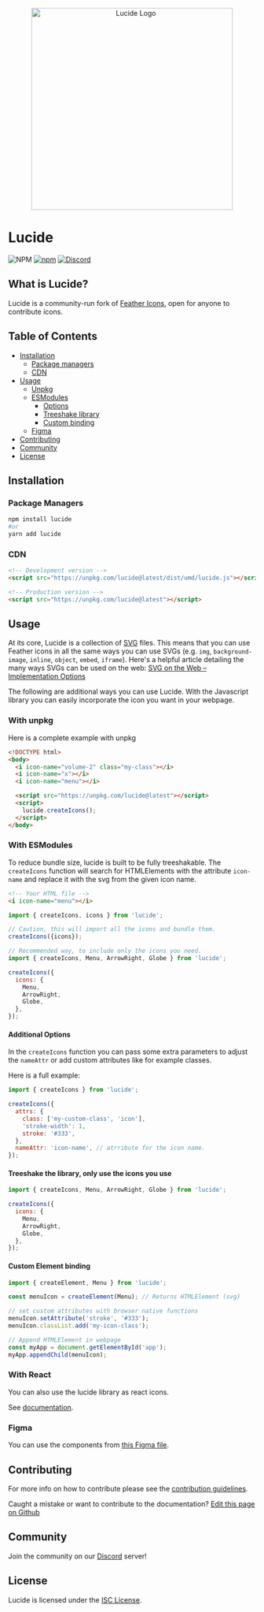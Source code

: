 <p align=center><img width="410" src="https://lucide.netlify.app/logo-text.svg" alt="Lucide Logo"></p>

# Lucide

![NPM](https://img.shields.io/npm/l/lucide)
[![npm](https://img.shields.io/npm/v/lucide)](https://www.npmjs.com/package/lucide)
[![Discord](https://img.shields.io/discord/723074157486800936?label=chat&logo=discord&logoColor=%23ffffff&colorB=%237289DA)](https://discord.gg/EH6nSts)

## What is Lucide?

Lucide is a community-run fork of [Feather Icons](https://github.com/feathericons/feather), open for anyone to contribute icons.

## Table of Contents

* [Installation](#installation)
  * [Package managers](#package-managers)
  * [CDN](#cdn)
* [Usage](#usage)
  * [Unpkg](#with-unpkg)
  * [ESModules](#with-esmodules)
    * [Options](#additional-options)
    * [Treeshake library](#treeshake-the-library-only-use-the-icons-you-use)
    * [Custom binding](#custom-element-binding)
  * [Figma](#figma)
* [Contributing](#contributing)
* [Community](#community)
* [License](#license)

## Installation

### Package Managers

``` bash
npm install lucide
#or
yarn add lucide
```

### CDN

``` html
<!-- Development version -->
<script src="https://unpkg.com/lucide@latest/dist/umd/lucide.js"></script>

<!-- Production version -->
<script src="https://unpkg.com/lucide@latest"></script>
```

## Usage

At its core, Lucide is a collection of [SVG](https://svgontheweb.com/#svg) files. This means that you can use Feather icons in all the same ways you can use SVGs (e.g. `img`, `background-image`, `inline`, `object`, `embed`, `iframe`). Here's a helpful article detailing the many ways SVGs can be used on the web: [SVG on the Web – Implementation Options](https://svgontheweb.com/#implementation)

The following are additional ways you can use Lucide.
With the Javascript library you can easily incorporate the icon you want in your webpage.

### With unpkg

Here is a complete example with unpkg

```html
<!DOCTYPE html>
<body>
  <i icon-name="volume-2" class="my-class"></i>
  <i icon-name="x"></i>
  <i icon-name="menu"></i>

  <script src="https://unpkg.com/lucide@latest"></script>
  <script>
    lucide.createIcons();
  </script>
</body>
```

### With ESModules

To reduce bundle size, lucide is built to be fully treeshakable.
The `createIcons` function will search for HTMLElements with the attribute `icon-name` and replace it with the svg from the given icon name.

```html
<!-- Your HTML file -->
<i icon-name="menu"></i>
```

```js
import { createIcons, icons } from 'lucide';

// Caution, this will import all the icons and bundle them.
createIcons({icons});

// Recommended way, to include only the icons you need.
import { createIcons, Menu, ArrowRight, Globe } from 'lucide';

createIcons({
  icons: {
    Menu,
    ArrowRight,
    Globe,
  },
});
```

#### Additional Options

In the `createIcons` function you can pass some extra parameters to adjust the `nameAttr` or add custom attributes like for example classes.

Here is a full example:

```js
import { createIcons } from 'lucide';

createIcons({
  attrs: {
    class: ['my-custom-class', 'icon'],
    'stroke-width': 1,
    stroke: '#333',
  },
  nameAttr: 'icon-name', // atrribute for the icon name.
});
```

#### Treeshake the library, only use the icons you use

```js
import { createIcons, Menu, ArrowRight, Globe } from 'lucide';

createIcons({
  icons: {
    Menu,
    ArrowRight,
    Globe,
  },
});
```

#### Custom Element binding

```js
import { createElement, Menu } from 'lucide';

const menuIcon = createElement(Menu); // Returns HTMLElement (svg)

// set custom attributes with browser native functions
menuIcon.setAttribute('stroke', '#333');
menuIcon.classList.add('my-icon-class');

// Append HTMLElement in webpage
const myApp = document.getElementById('app');
myApp.appendChild(menuIcon);
```

### With React

You can also use the lucide library as react icons.

See [documentation](https://github.com/lucide-icons/lucide/blob/master/packages/lucide-react/README.md).

### Figma

You can use the components from [this Figma file](https://www.figma.com/file/g0UipfQlRfGrntKPxZknM7/Featherity).

## Contributing

For more info on how to contribute please see the [contribution guidelines](https://github.com/lucide-icons/lucide/blob/master/CONTRIBUTING.md).

Caught a mistake or want to contribute to the documentation? [Edit this page on Github](https://github.com/lucide-icons/lucide/blob/master/README.md)

## Community

Join the community on our [Discord](https://discord.gg/EH6nSts) server!

## License

Lucide is licensed under the [ISC License](https://github.com/lucide-icons/lucide/blob/master/LICENSE).
